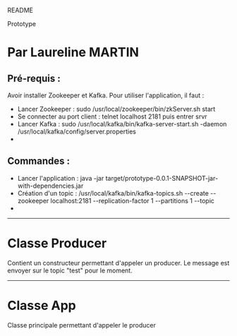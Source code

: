 README

Prototype

Par Laureline MARTIN
====================

Pré-requis :
------------
Avoir installer Zookeeper et Kafka.
Pour utiliser l'application, il faut :
* Lancer Zookeeper : sudo /usr/local/zookeeper/bin/zkServer.sh start
* Se connecter au port client : telnet localhost 2181 puis entrer srvr
* Lancer Kafka : sudo /usr/local/kafka/bin/kafka-server-start.sh -daemon /usr/local/kafka/config/server.properties
* 

Commandes :
-----------
* Lancer l'application : java -jar target/prototype-0.0.1-SNAPSHOT-jar-with-dependencies.jar
* Création d'un topic : /usr/local/kafka/bin/kafka-topics.sh --create --zookeeper localhost:2181 --replication-factor 1 --partitions 1 --topic <nom>
* 

---------------
Classe Producer
===============
Contient un constructeur permettant d'appeler un producer. 
Le message est envoyer sur le topic "test" pour le moment.

----------
Classe App
==========
Classe principale permettant d'appeler le producer